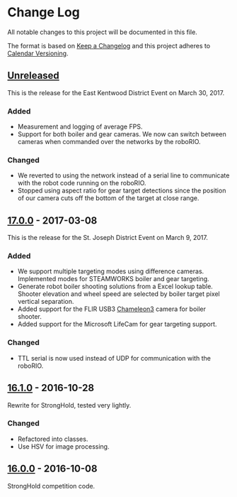 # Change Log

All notable changes to this project will be documented in this file.

The format is based on [Keep a Changelog](http://keepachangelog.com/) and this project adheres to [Calendar Versioning](http://calver.org).

## [Unreleased]

This is the release for the East Kentwood District Event on March 30, 2017.

### Added

- Measurement and logging of average FPS.
- Support for both boiler and gear cameras. We now can switch between cameras when commanded over the networks by the roboRIO.

### Changed

- We reverted to using the network instead of a serial line to communicate with the robot code running on the roboRIO.
- Stopped using aspect ratio for gear target detections since the position of our camera cuts off the bottom of the target at close range.

## [17.0.0] - 2017-03-08

This is the release for the St. Joseph District Event on March 9, 2017.

### Added

- We support multiple targeting modes using difference cameras. Implemented modes for STEAMWORKS boiler and gear targeting.
- Generate robot boiler shooting solutions from a Excel lookup table. Shooter elevation and wheel speed are selected by boiler target pixel vertical separation.
- Added support for the FLIR USB3 [Chameleon3] camera for boiler shooter.
- Added support for the Microsoft LifeCam for gear targeting support.

### Changed

- TTL serial is now used instead of UDP for communication with the roboRIO.

## [16.1.0] - 2016-10-28

Rewrite for StrongHold, tested very lightly.

### Changed

- Refactored into classes.
- Use HSV for image processing.

## [16.0.0] - 2016-10-08

StrongHold competition code.

[16.0.0]: https://github.com/strykeforce/deadeye/compare/09a40e5c4c53778fee66cdf748963c708f3e2305...v16.0.0
[16.1.0]: https://github.com/strykeforce/deadeye/compare/v16.0.0...v16.1.0
[17.0.0]: https://github.com/strykeforce/deadeye/compare/v16.1.0...v17.0.0
[chameleon3]: https://www.ptgrey.com/chameleon3-usb3-vision-cameras
[unreleased]: https://github.com/strykeforce/deadeye/compare/v17.0.0...develop

